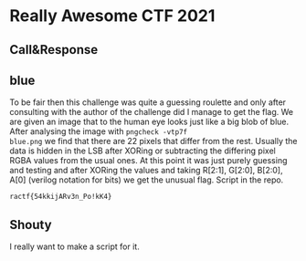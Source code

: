 # Really Awesome CTF 2021

## Call&Response

## blue

To be fair then this challenge was quite a guessing roulette and only after consulting with the author of the challenge did I manage to get the flag. We are given an image that to the human eye looks just like a big blob of blue. After analysing the image with <code>pngcheck -vtp7f blue.png</code> we find that there are 22 pixels that differ from the rest. Usually the data is hidden in the LSB after XORing or subtracting the differing pixel RGBA values from the usual ones. At this point it was just purely guessing and testing and after XORing the values and taking R[2:1], G[2:0], B[2:0], A[0] (verilog notation for bits) we get the unusual flag. Script in the repo.

<code>ractf{54kkijARv3n_Po!kK4}</code>

## Shouty

I really want to make a script for it.

